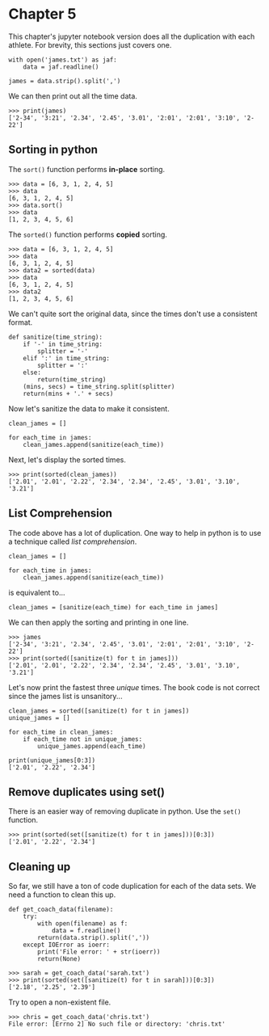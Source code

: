 # Chapter 5
This chapter's jupyter notebook version does all the duplication with each
athlete. For brevity, this sections just covers one.

```
with open('james.txt') as jaf:
    data = jaf.readline()

james = data.strip().split(',')
```
We can then print out all the time data.
```
>>> print(james)
['2-34', '3:21', '2.34', '2.45', '3.01', '2:01', '2:01', '3:10', '2-22']
```
## Sorting in python
The `sort()` function performs __in-place__ sorting.
```
>>> data = [6, 3, 1, 2, 4, 5]
>>> data
[6, 3, 1, 2, 4, 5]
>>> data.sort()
>>> data
[1, 2, 3, 4, 5, 6]
```
The `sorted()` function performs __copied__ sorting.
```
>>> data = [6, 3, 1, 2, 4, 5]
>>> data
[6, 3, 1, 2, 4, 5]
>>> data2 = sorted(data)
>>> data
[6, 3, 1, 2, 4, 5]
>>> data2
[1, 2, 3, 4, 5, 6]
```
We can't quite sort the original data, since the times don't use a consistent
format.
```
def sanitize(time_string):
    if '-' in time_string:
        splitter = '-'
    elif ':' in time_string:
        splitter = ':'
    else:
        return(time_string)
    (mins, secs) = time_string.split(splitter)
    return(mins + '.' + secs)
```
Now let's sanitize the data to make it consistent.
```
clean_james = []

for each_time in james:
    clean_james.append(sanitize(each_time))
```
Next, let's display the sorted times.
```
>>> print(sorted(clean_james))
['2.01', '2.01', '2.22', '2.34', '2.34', '2.45', '3.01', '3.10', '3.21']
```
## List Comprehension
The code above has a lot of duplication. One way to help in python is to use a
technique called _list comprehension_.
```
clean_james = []

for each_time in james:
    clean_james.append(sanitize(each_time))
```
is equivalent to...
```
clean_james = [sanitize(each_time) for each_time in james]
```
We can then apply the sorting and printing in one line.
```
>>> james
['2-34', '3:21', '2.34', '2.45', '3.01', '2:01', '2:01', '3:10', '2-22']
>>> print(sorted([sanitize(t) for t in james]))
['2.01', '2.01', '2.22', '2.34', '2.34', '2.45', '3.01', '3.10', '3.21']
```
Let's now print the fastest three _unique_ times. The book code is not correct
since the james list is unsanitory...
```
clean_james = sorted([sanitize(t) for t in james])
unique_james = []

for each_time in clean_james:
    if each_time not in unique_james:
        unique_james.append(each_time)
```
```
print(unique_james[0:3])
['2.01', '2.22', '2.34']
```
## Remove duplicates using set()
There is an easier way of removing duplicate in python. Use the `set()` function.
```
>>> print(sorted(set([sanitize(t) for t in james]))[0:3])
['2.01', '2.22', '2.34']
```
## Cleaning up
So far, we still have a ton of code duplication for each of the data sets. We
need a function to clean this up.
```
def get_coach_data(filename):
    try:
        with open(filename) as f:
            data = f.readline()
        return(data.strip().split(','))
    except IOError as ioerr:
        print('File error: ' + str(ioerr))
        return(None)
```
```
>>> sarah = get_coach_data('sarah.txt')
>>> print(sorted(set([sanitize(t) for t in sarah]))[0:3])
['2.18', '2.25', '2.39']
```
Try to open a non-existent file.
```
>>> chris = get_coach_data('chris.txt')
File error: [Errno 2] No such file or directory: 'chris.txt'
```